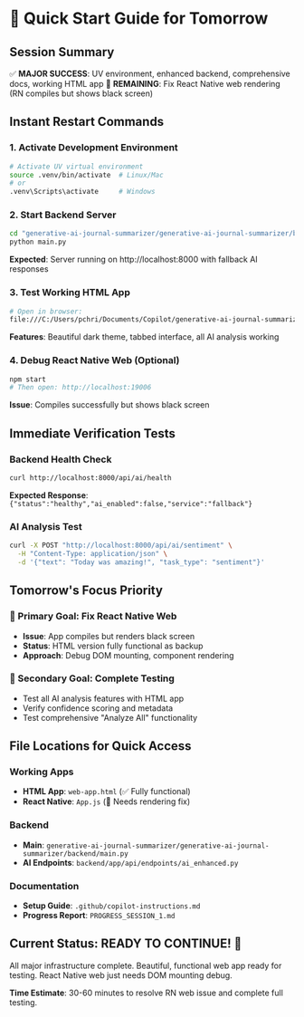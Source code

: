 # 🚀 Quick Start Guide for Tomorrow

## Session Summary
✅ **MAJOR SUCCESS**: UV environment, enhanced backend, comprehensive docs, working HTML app
🔧 **REMAINING**: Fix React Native web rendering (RN compiles but shows black screen)

## Instant Restart Commands

### 1. Activate Development Environment
```bash
# Activate UV virtual environment
source .venv/bin/activate  # Linux/Mac
# or
.venv\Scripts\activate     # Windows
```

### 2. Start Backend Server
```bash
cd "generative-ai-journal-summarizer/generative-ai-journal-summarizer/backend"
python main.py
```
**Expected**: Server running on http://localhost:8000 with fallback AI responses

### 3. Test Working HTML App
```bash
# Open in browser:
file:///C:/Users/pchri/Documents/Copilot/generative-ai-journal-summarizer/web-app.html
```
**Features**: Beautiful dark theme, tabbed interface, all AI analysis working

### 4. Debug React Native Web (Optional)
```bash
npm start
# Then open: http://localhost:19006
```
**Issue**: Compiles successfully but shows black screen

## Immediate Verification Tests

### Backend Health Check
```bash
curl http://localhost:8000/api/ai/health
```
**Expected Response**: `{"status":"healthy","ai_enabled":false,"service":"fallback"}`

### AI Analysis Test  
```bash
curl -X POST "http://localhost:8000/api/ai/sentiment" \
  -H "Content-Type: application/json" \
  -d '{"text": "Today was amazing!", "task_type": "sentiment"}'
```

## Tomorrow's Focus Priority

### 🎯 Primary Goal: Fix React Native Web
- **Issue**: App compiles but renders black screen
- **Status**: HTML version fully functional as backup
- **Approach**: Debug DOM mounting, component rendering

### 🎯 Secondary Goal: Complete Testing
- Test all AI analysis features with HTML app
- Verify confidence scoring and metadata
- Test comprehensive "Analyze All" functionality

## File Locations for Quick Access

### Working Apps
- **HTML App**: `web-app.html` (✅ Fully functional)
- **React Native**: `App.js` (🔧 Needs rendering fix)

### Backend
- **Main**: `generative-ai-journal-summarizer/generative-ai-journal-summarizer/backend/main.py`
- **AI Endpoints**: `backend/app/api/endpoints/ai_enhanced.py`

### Documentation  
- **Setup Guide**: `.github/copilot-instructions.md`
- **Progress Report**: `PROGRESS_SESSION_1.md`

## Current Status: READY TO CONTINUE! 🚀

All major infrastructure complete. Beautiful, functional web app ready for testing.
React Native web just needs DOM mounting debug.

**Time Estimate**: 30-60 minutes to resolve RN web issue and complete full testing.
